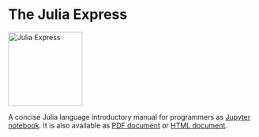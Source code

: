 # The Julia Express

 <img src="rocketship11.png" alt="Julia Express" width="150">

A concise Julia language introductory manual for programmers as [Jupyter notebook](https://github.com/bkamins/The-Julia-Express/blob/master/The%20Julia%20Express.ipynb). It is also available as [PDF document](http://bogumilkaminski.pl/files/julia_express.pdf) or [HTML document](http://bogumilkaminski.pl/files/The%20Julia%20Express.html).

